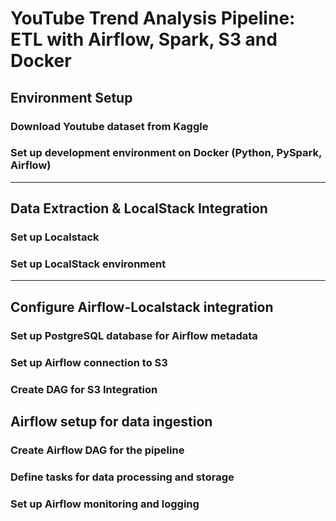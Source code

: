# YouTube Trend Analysis Pipeline: ETL with Airflow, Spark, S3 and Docker

## Environment Setup	

### Download Youtube dataset from Kaggle

### Set up development environment on Docker (Python, PySpark, Airflow)

---

## Data Extraction & LocalStack Integration	

### Set up Localstack	

### Set up LocalStack environment

---

## Configure Airflow-Localstack integration	

### Set up PostgreSQL database for Airflow metadata

### Set up Airflow connection to S3

### Create DAG for S3 Integration

## Airflow setup for data ingestion	

### Create Airflow DAG for the pipeline

### Define tasks for data processing and storage

### Set up Airflow monitoring and logging

